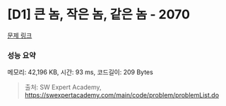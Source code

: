 # [D1] 큰 놈, 작은 놈, 같은 놈 - 2070 

[문제 링크](https://swexpertacademy.com/main/code/problem/problemDetail.do?contestProbId=AV5QQ6qqA40DFAUq) 

### 성능 요약

메모리: 42,196 KB, 시간: 93 ms, 코드길이: 209 Bytes



> 출처: SW Expert Academy, https://swexpertacademy.com/main/code/problem/problemList.do